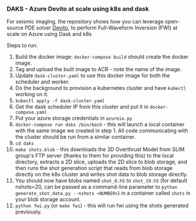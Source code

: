 ### DAKS - Azure Devito at scale using k8s and dask
For seismic imaging, the repository shows how you can leverage open-source PDE solver [Devito](https://www.devitoproject.org/), to perform Full-Waveform Inversion (FWI) at scale on Azure using Dask and k8s  

Steps to run:
1. Build the docker image: `docker-compose build` should create the docker image. 
2. Tag and upload the built image to ACR - note the name of the image. 
3. Update `dask-cluster.yaml` to use this docker image for both the scheduler and worker. 
4. Do the background to provision a kubernetes cluster and have `kubectl` working on it. 
5. `kubectl apply -f dask-cluster.yaml`
6. Get the dask scheduler IP from this cluster and put it in `docker-compose.yaml`
7. Put your azure storage credentials in `azureio.py`
8. `docker-compose run daks /bin/bash` - this will launch a local container with the same image we created in step 1. All code communicating with the cluster should be run from a similar container. 
9. `cd daks`
10. `make shots.blob` - this downloads the 3D Overthrust Model from SLIM group's FTP server (thanks to them for providing this) to the local directory, extracts a 2D slice, uploads the 2D slice to blob storage, and then runs the shot generation script that reads from blob storage directly on the k8s cluster and writes shot data to blob storage directly. 
11. You should now have blobs named `shot_0.h5` to `shot_19.h5` (for default nshots=20, can be passed as a command-line parameter to `python generate_shot_data.py --nshots <NUMBER>`) in a container called `shots` in your blob storage account. 
12. `python fwi.py` (or `make fwi`) - this will run fwi using the shots generated previously. 
